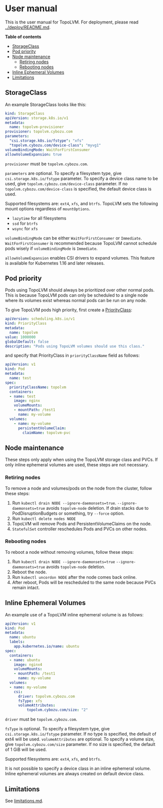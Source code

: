 User manual
===========

This is the user manual for TopoLVM.
For deployment, please read [../deploy/README.md](../deploy/README.md).

**Table of contents**

- [StorageClass](#storageclass)
- [Pod priority](#pod-priority)
- [Node maintenance](#node-maintenance)
  - [Retiring nodes](#retiring-nodes)
  - [Rebooting nodes](#rebooting-nodes)
- [Inline Ephemeral Volumes](#inline-ephemeral-volumes)
- [Limitations](#limitations)

StorageClass
------------

An example StorageClass looks like this:

```yaml
kind: StorageClass
apiVersion: storage.k8s.io/v1
metadata:
  name: topolvm-provisioner
provisioner: topolvm.cybozu.com
parameters:
  "csi.storage.k8s.io/fstype": "xfs"
  "topolvm.cybozu.com/device-class": "myvg1"
volumeBindingMode: WaitForFirstConsumer
allowVolumeExpansion: true
```

`provisioner` must be `topolvm.cybozu.com`.

`parameters` are optional.
To specify a filesystem type, give `csi.storage.k8s.io/fstype` parameter.
To specify a device class name to be used, give `topolvm.cybozu.com/device-class` parameter. 
If no `topolvm.cybozu.com/device-class` is specified, the default device class is used.

Supported filesystems are: `ext4`, `xfs`, and `btrfs`.
TopoLVM sets the following mount options regardless of `mountOptions`.
- `lazytime` for all filesystems
- `ssd` for `btrfs`
- `wsync` for `xfs`

`volumeBindingMode` can be either `WaitForFirstConsumer` or `Immediate`.
`WaitForFirstConsumer` is recommended because TopoLVM cannot schedule pods
wisely if `volumeBindingMode` is `Immediate`.

`allowVolumeExpansion` enables CSI drivers to expand volumes.
This feature is available for Kubernetes 1.16 and later releases.

Pod priority
------------

Pods using TopoLVM should always be prioritized over other normal pods.
This is because TopoLVM pods can only be scheduled to a single node where
its volumes exist whereas normal pods can be run on any node.

To give TopoLVM pods high priority, first create a [PriorityClass](https://kubernetes.io/docs/concepts/configuration/pod-priority-preemption/#priorityclass):

```yaml
apiVersion: scheduling.k8s.io/v1
kind: PriorityClass
metadata:
  name: topolvm
value: 1000000
globalDefault: false
description: "Pods using TopoLVM volumes should use this class."
```

and specify that PriorityClass in `priorityClassName` field as follows:

```yaml
apiVersion: v1
kind: Pod
metadata:
  name: test
spec:
  priorityClassName: topolvm
  containers:
  - name: test
    image: nginx
    volumeMounts:
    - mountPath: /test1
      name: my-volume
  volumes:
    - name: my-volume
      persistentVolumeClaim:
        claimName: topolvm-pvc
```

Node maintenance
----------------

These steps only apply when using the TopoLVM storage class and PVCs. If
only inline ephemeral volumes are used, these steps are not necessary.

### Retiring nodes

To remove a node and volumes/pods on the node from the cluster, follow these steps:

1. Run `kubectl drain NODE --ignore-daemonsets=true`.
    `--ignore-daemonsets=true` avoids `topolvm-node` deletion.
    If drain stacks due to PodDisruptionBudgets or something, try `--force` option.
2. Run `kubectl delete nodes NODE`
3. TopoLVM will remove Pods and PersistentVolumeClaims on the node.
4. `StatefulSet` controller reschedules Pods and PVCs on other nodes.

### Rebooting nodes

To reboot a node without removing volumes, follow these steps:

1. Run `kubectl drain NODE --ignore-daemonsets=true`
   `--ignore-daemonsets=true` avoids `topolvm-node` deletion.
2. Reboot the node.
3. Run `kubectl uncordon NODE` after the node comes back online.
4. After reboot, Pods will be rescheduled to the same node because PVCs remain intact.

Inline Ephemeral Volumes
------------------------

An example use of a TopoLVM inline ephemeral volume is as follows:

```yaml
apiVersion: v1
kind: Pod
metadata:
  name: ubuntu
  labels:
    app.kubernetes.io/name: ubuntu
spec:
  containers:
  - name: ubuntu
    image: nginx4
    volumeMounts:
    - mountPath: /test1
      name: my-volume
  volumes:
  - name: my-volume
    csi:
      driver: topolvm.cybozu.com
      fsType: xfs
      volumeAttributes:
          topolvm.cybozu.com/size: "2"
```

`driver` must be `topolvm.cybozu.com`.

`fsType` is optional.  To specify a filesystem type, give
`csi.storage.k8s.io/fstype` parameter. If no type is specified, the default
of ext4 will be used.
`volumeAttributes` are optional.  To specify a volume size, give
`topolvm.cybozu.com/size` parameter. If no size is specified, the default of
1 GiB will be used.

Supported filesystems are: `ext4`, `xfs`, and `btrfs`.

It is not possible to specify a device class in an inline ephemeral volume.
Inline ephemeral volumes are always created on default device class.

Limitations
-----------

See [limitations.md](limitations.md).
